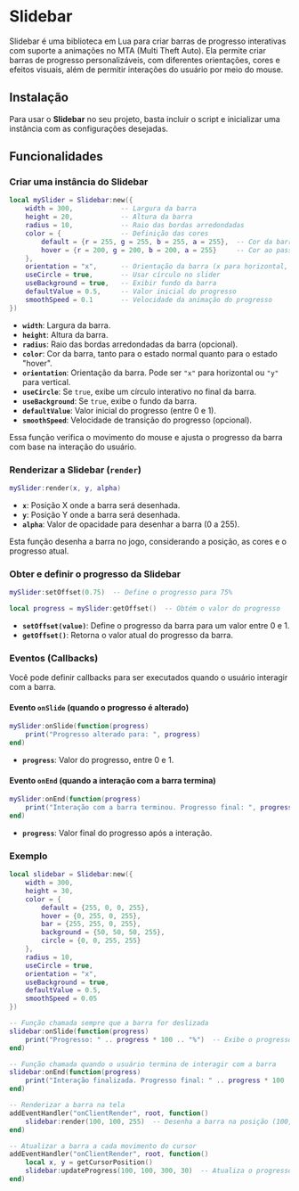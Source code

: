 
# Slidebar

Slidebar é uma biblioteca em Lua para criar barras de progresso interativas com suporte a animações no MTA (Multi Theft Auto). Ela permite criar barras de progresso personalizáveis, com diferentes orientações, cores e efeitos visuais, além de permitir interações do usuário por meio do mouse.

## Instalação

Para usar o **Slidebar** no seu projeto, basta incluir o script e inicializar uma instância com as configurações desejadas.

## Funcionalidades

### Criar uma instância do Slidebar
```lua
local mySlider = Slidebar:new({
    width = 300,            -- Largura da barra
    height = 20,            -- Altura da barra
    radius = 10,            -- Raio das bordas arredondadas
    color = {               -- Definição das cores
        default = {r = 255, g = 255, b = 255, a = 255},  -- Cor da barra
        hover = {r = 200, g = 200, b = 200, a = 255}     -- Cor ao passar o mouse
    },
    orientation = "x",      -- Orientação da barra (x para horizontal, y para vertical)
    useCircle = true,       -- Usar círculo no slider
    useBackground = true,   -- Exibir fundo da barra
    defaultValue = 0.5,     -- Valor inicial do progresso
    smoothSpeed = 0.1       -- Velocidade da animação do progresso
})
```
- **`width`**: Largura da barra.
- **`height`**: Altura da barra.
- **`radius`**: Raio das bordas arredondadas da barra (opcional).
- **`color`**: Cor da barra, tanto para o estado normal quanto para o estado "hover".
- **`orientation`**: Orientação da barra. Pode ser `"x"` para horizontal ou `"y"` para vertical.
- **`useCircle`**: Se `true`, exibe um círculo interativo no final da barra.
- **`useBackground`**: Se `true`, exibe o fundo da barra.
- **`defaultValue`**: Valor inicial do progresso (entre 0 e 1).
- **`smoothSpeed`**: Velocidade de transição do progresso (opcional).

Essa função verifica o movimento do mouse e ajusta o progresso da barra com base na interação do usuário.

### Renderizar a Slidebar (`render`)
```lua
mySlider:render(x, y, alpha)
```
- **`x`**: Posição X onde a barra será desenhada.
- **`y`**: Posição Y onde a barra será desenhada.
- **`alpha`**: Valor de opacidade para desenhar a barra (0 a 255).

Esta função desenha a barra no jogo, considerando a posição, as cores e o progresso atual.

### Obter e definir o progresso da Slidebar
```lua
mySlider:setOffset(0.75)  -- Define o progresso para 75%

local progress = mySlider:getOffset()  -- Obtém o valor do progresso
```
- **`setOffset(value)`**: Define o progresso da barra para um valor entre 0 e 1.
- **`getOffset()`**: Retorna o valor atual do progresso da barra.

### Eventos (Callbacks)
Você pode definir callbacks para ser executados quando o usuário interagir com a barra.

#### Evento `onSlide` (quando o progresso é alterado)
```lua
mySlider:onSlide(function(progress)
    print("Progresso alterado para: ", progress)
end)
```
- **`progress`**: Valor do progresso, entre 0 e 1.

#### Evento `onEnd` (quando a interação com a barra termina)
```lua
mySlider:onEnd(function(progress)
    print("Interação com a barra terminou. Progresso final: ", progress)
end)
```
- **`progress`**: Valor final do progresso após a interação.

### Exemplo

```lua
local slidebar = Slidebar:new({
    width = 300,
    height = 30,
    color = {
        default = {255, 0, 0, 255},
        hover = {0, 255, 0, 255},
        bar = {255, 255, 0, 255},
        background = {50, 50, 50, 255},
        circle = {0, 0, 255, 255}
    },
    radius = 10,
    useCircle = true,
    orientation = "x",
    useBackground = true,
    defaultValue = 0.5,
    smoothSpeed = 0.05
})

-- Função chamada sempre que a barra for deslizada
slidebar:onSlide(function(progress)
    print("Progresso: " .. progress * 100 .. "%")  -- Exibe o progresso como percentual
end)

-- Função chamada quando o usuário termina de interagir com a barra
slidebar:onEnd(function(progress)
    print("Interação finalizada. Progresso final: " .. progress * 100 .. "%")  -- Exibe o progresso final
end)

-- Renderizar a barra na tela
addEventHandler("onClientRender", root, function()
    slidebar:render(100, 100, 255)  -- Desenha a barra na posição (100, 100) e com 255 de opacidade
end)

-- Atualizar a barra a cada movimento do cursor
addEventHandler("onClientRender", root, function()
    local x, y = getCursorPosition()
    slidebar:updateProgress(100, 100, 300, 30)  -- Atualiza o progresso baseado na posição do cursor
end)
```
